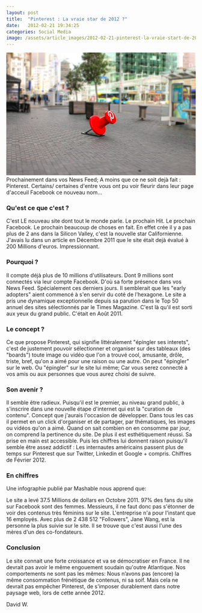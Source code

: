 ```yaml
---
layout: post
title:  "Pinterest : La vraie star de 2012 ?"
date:   2012-02-21 19:34:25
categories: Social Media
image: /assets/article_images/2012-02-21-pinterest-la-vraie-start-de-2012/pinterest-header.jpeg
---
```


![Source:](/assets/article_images/2012-02-21-pinterest-la-vraie-start-de-2012/pinterest-header.jpeg)
Prochainement dans vos News Feed; A moins que ce ne soit dejà fait : Pinterest. Certains/ certaines d'entre vous ont pu voir fleurir dans leur page d'acceuil Facebook ce nouveau nom...

### Qu'est ce que c'est ?

C'est LE nouveau site dont tout le monde parle. Le prochain Hit. Le prochain Facebook. Le prochain beaucoup de choses en fait. En effet crée il y a pas plus de 2 ans dans la Silicon Valley, c'est la nouvelle star Californienne. J'avais lu dans un article en Décembre 2011 que le site était dejà évalué à 200 Millions d'euros. Impressionnant.

### Pourquoi ?

Il compte déjà plus de 10 millions d'utilisateurs. Dont 9 millions sont connectés via leur compte Facebook. D'où sa forte présence dans vos News Feed. Spécialement ces derniers jours. Il semblerait que les "early adopters" aient commencé à s'en servir du coté de l'hexagone.
Le site a pris une dynamique exceptionnelle depuis sa parution dans le Top 50 annuel des sites sélectionnés par le Times Magazine. C'est là qu'il est sorti aux yeux du grand public. C'était en Août 2011.

### Le concept ?

Ce que propose Pinterest, qui signifie littéralement "épingler ses interets", c'est de justement pouvoir sélectionner et organiser sur des tableaux (des "boards") toute image ou vidéo que l'on a trouvé cool, amusante, drôle, triste, bref, qu'on a aimé pour une raison ou une autre. On peut "épingler" sur le web. Ou "épingler" sur le site lui même; Car vous serez connecté à vos amis ou aux personnes que vous aurez choisi de suivre.

### Son avenir ?

Il semble être radieux. Puisqu'il est le premier, au niveau grand public, à s'inscrire  dans une nouvelle étape d'internet qui est la "curation de contenu". Concept que j'aurais l'occasion de développer.
Dans tous les cas il permet en un click d'organiser et de partager, par thématiques, les images ou vidéos qu'on a aimé. Quand on sait combien on en consomme par jour, on comprend la pertinence du site.
De plus il est esthétiquement réussi. Sa prise en main est accessible. Puis les chiffres lui donnent raison puisqu'il semble être assez addictif : Les internautes américains passent plus de temps sur Pinterest que sur Twitter, Linkedin et Google + compris. Chiffres de Février 2012.

### En chiffres 

Une infographie publié par Mashable nous apprend que:

Le site a levé 37.5 Millions de dollars en Octobre 2011.
97% des fans du site sur Facebook sont des femmes. Messieurs, il ne faut donc pas s'étonner de voir des contenus très féminins sur le site.
L'entreprise n'a pour l'instant que 16 employés.
Avec plus de 2 438 512 "Followers", Jane Wang, est la personne la plus suivie sur le site. Il se trouve que c'est aussi l'une des mères d'un des co-fondateurs.


### Conclusion

Le site connait une forte croissance et va se démocratiser en France. Il ne devrait pas avoir le même engouement soudain qu'outre Atlantique. Nos comportements ne sont pas les mêmes: Nous n’avons pas (encore) la même consommation frénétique de contenus, ni sa soif. Mais cela ne devrait pas empêcher Pinterest, de s'imposer durablement dans notre paysage web, lors de cette année 2012.

David W.


